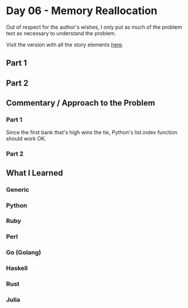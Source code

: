 # Day 06 -  Memory Reallocation

Out of respect for the author's wishes, I only put as much of the problem text as necessary to understand the problem.

Visit the version with all the story elements [here](https://adventofcode.com/2017/day/6).

## Part 1

## Part 2

## Commentary / Approach to the Problem
### Part 1
Since the first bank that's high wins the tie, Python's list.index function should work OK.
### Part 2

## What I Learned

### Generic

### Python

### Ruby

### Perl

### Go (Golang)

### Haskell

### Rust

### Julia
    
